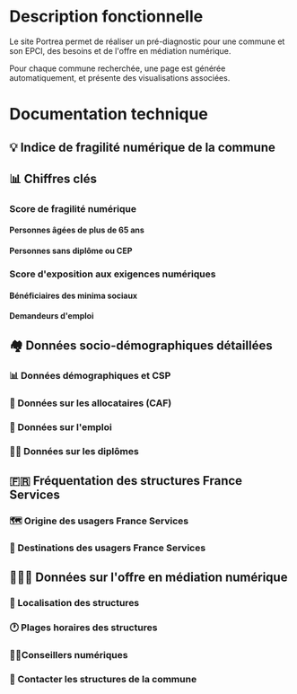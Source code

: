 # Description fonctionnelle 

Le site Portrea permet de réaliser un pré-diagnostic pour une commune et son EPCI, des besoins et de l'offre en médiation numérique.

Pour chaque commune recherchée, une page est générée automatiquement, et présente des visualisations associées.

# Documentation technique 

## 💡 Indice de fragilité numérique de la commune

## 📊 Chiffres clés

### Score de fragilité numérique
#### Personnes âgées de plus de 65 ans
#### Personnes sans diplôme ou CEP

### Score d'exposition aux exigences numériques
#### Bénéficiaires des minima sociaux
#### Demandeurs d'emploi

## 🏘 Données socio-démographiques détaillées
### 📊 Données démographiques et CSP
### 📄 Données sur les allocataires (CAF)
### 💼 Données sur l'emploi
### 👩‍🎓 Données sur les diplômes

## 🇫🇷 Fréquentation des structures France Services
### 🗺 Origine des usagers France Services
### 📍 Destinations des usagers France Services

## 👩🏽‍💻 Données sur l'offre en médiation numérique
### 📍 Localisation des structures
### 🕐 Plages horaires des structures
### 👨‍💼Conseillers numériques
### 📧 Contacter les structures de la commune


